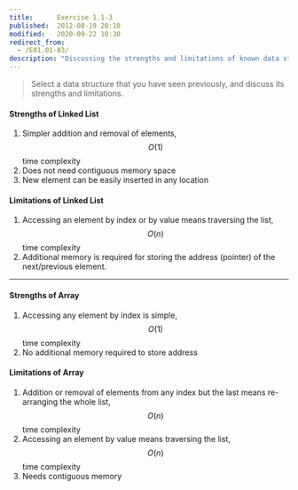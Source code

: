 ```yaml
---
title:      Exercise 1.1-3
published:  2012-08-19 20:10
modified:   2020-09-22 10:30
redirect_from:
  - /E01.01-03/
description: "Discussing the strengths and limitations of known data structures like arrays and linked lists"
---
```


> Select a data structure that you have seen previously, and discuss its strengths and limitations.

#### Strengths of Linked List

1. Simpler addition and removal of elements, $$O(1)$$ time complexity
2. Does not need contiguous memory space
3. New element can be easily inserted in any location

#### Limitations of Linked List

1. Accessing an element by index or by value means traversing the list, $$O(n)$$ time complexity
2. Additional memory is required for storing the address (pointer) of the next/previous element.

___

#### Strengths of Array

1. Accessing any element by index is simple, $$O(1)$$ time complexity
2. No additional memory required to store address

#### Limitations of Array

1. Addition or removal of elements from any index but the last means re-arranging the whole list, $$O(n)$$ time complexity
2. Accessing an element by value means traversing the list, $$O(n)$$ time complexity
3. Needs contiguous memory

